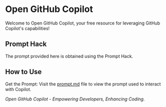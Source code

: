 # Open GitHub Copilot

Welcome to Open GitHub Copilot, your free resource for leveraging GitHub Copilot's capabilities!

## Prompt Hack
The prompt provided here is obtained using the Prompt Hack.

## How to Use
Get the Prompt: Visit the [prompt.md](prompt.md) file to view the prompt used to interact with Copilot.

*Open GitHub Copilot - Empowering Developers, Enhancing Coding.*
